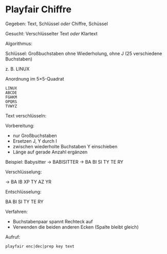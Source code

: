 # Playfair Chiffre

Gegeben: Text, Schlüssel *oder* Chiffre, Schüssel

Gesucht: Verschlüsselter Text *oder* Klartext

Algorithmus:

Schlüssel: Großbuchstaben ohne Wiederholung, ohne J (25 verschiedene Buchstaben)

z. B. LINUX

Anordnung im 5×5-Quadrat

~~~
LINUX
ABCDE
FGHKM
OPQRS
TVWYZ
~~~

Text verschlüsseln:

Vorbereitung:
- nur Großbuchstaben
- Ersetzen J, Y durch I
- zwischen wiederholte Buchstaben Y einschieben
- Länge auf gerade Anzahl ergänzen

Beispiel: Babysitter → BABISITTER → BA BI SI TY TE RY

Verschlüsselung:

→ BA IB XP TY AZ YR

Entschlüsselung:

  BA BI SI TY TE RY

Verfahren:
- Buchstabenpaar spannt Rechteck auf
- Verwenden die beiden anderen Ecken (Spalte bleibt gleich)

Aufruf:
~~~
playfair enc|dec|prep key text
~~~
